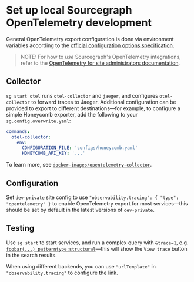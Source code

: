 # Set up local Sourcegraph OpenTelemetry development

General OpenTelemetry export configuration is done via environment variables according to the [official configuration options specification](https://github.com/open-telemetry/opentelemetry-specification/blob/main/specification/protocol/exporter.md#configuration-options).

> NOTE: For how to *use* Sourcegraph's OpenTelemetry integrations, refer to the [OpenTelemetry for site administrators documentation](../../admin/observability/opentelemetry.md).

## Collector

`sg start otel` runs `otel-collector` and `jaeger`, and configures `otel-collector` to forward traces to Jaeger.
Additional configuration can be provided to export to different destinations—for example, to configure a simple Honeycomb exporter, add the following to your `sg.config.overwrite.yaml`:

```yaml
commands:
  otel-collector:
    env:
      CONFIGURATION_FILE: 'configs/honeycomb.yaml'
      HONEYCOMB_API_KEY: '...'
```

To learn more, see [`docker-images/opentelemetry-collector`](https://github.com/sourcegraph/sourcegraph/tree/main/docker-images/opentelemetry-collector).

## Configuration

Set `dev-private` site config to use `"observability.tracing": { "type": "opentelemetry" }` to enable OpenTelemetry export for most services—this should be set by default in the latest versions of `dev-private`.

## Testing

Use `sg start` to start services, and run a complex query with `&trace=1`, e.g. [`foobar(...) patterntype:structural`](https://sourcegraph.test:3443/search?q=context%3Aglobal+foobar%28...%29&patternType=structural&trace=1)—this will show the `View trace` button in the search results.

When using different backends, you can use `"urlTemplate"` in `"observability.tracing"` to configure the link.
